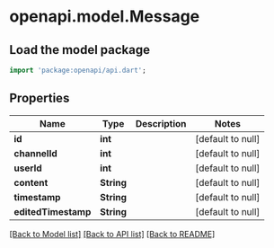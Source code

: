 # openapi.model.Message

## Load the model package
```dart
import 'package:openapi/api.dart';
```

## Properties
Name | Type | Description | Notes
------------ | ------------- | ------------- | -------------
**id** | **int** |  | [default to null]
**channelId** | **int** |  | [default to null]
**userId** | **int** |  | [default to null]
**content** | **String** |  | [default to null]
**timestamp** | **String** |  | [default to null]
**editedTimestamp** | **String** |  | [default to null]

[[Back to Model list]](../README.md#documentation-for-models) [[Back to API list]](../README.md#documentation-for-api-endpoints) [[Back to README]](../README.md)


